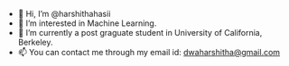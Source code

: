 - 👋 Hi, I’m @harshithahasii
- 👀 I’m interested in Machine Learning.
- 🌱 I’m currently a post graguate student in University of California, Berkeley.
- 📫 You can contact me through my email id: dwaharshitha@gmail.com 

<!---
harshithahasii/harshithahasii is a ✨ special ✨ repository because its `README.md` (this file) appears on your GitHub profile.
You can click the Preview link to take a look at your changes.
--->
